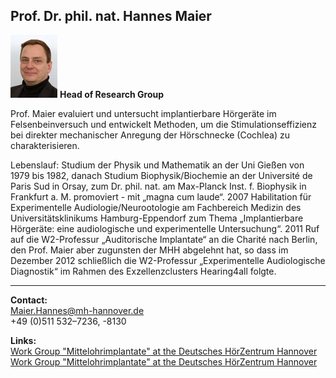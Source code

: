 ## Prof. Dr. phil. nat. Hannes Maier
![Picture Hannes Maier](HMA.jpg) **Head of Research Group** 

 
Prof. Maier evaluiert und untersucht implantierbare Hörgeräte im Felsenbeinversuch und entwickelt Methoden, um die Stimulationseffizienz bei direkter mechanischer Anregung der Hörschnecke (Cochlea) zu charakterisieren.

Lebenslauf: Studium der Physik und Mathematik an der Uni Gießen von 1979 bis 1982, danach Studium Biophysik/Biochemie an der Université de Paris Sud in Orsay, zum Dr. phil. nat. am Max-Planck Inst. f. Biophysik in Frankfurt a. M. promoviert - mit „magna cum laude“. 2007 Habilitation für Experimentelle Audiologie/Neurootologie am Fachbereich Medizin des Universitätsklinikums Hamburg-Eppendorf zum Thema „Implantierbare Hörgeräte: eine audiologische und experimentelle Untersuchung“. 2011 Ruf auf die W2-Professur „Auditorische Implantate“ an die Charité nach Berlin, den Prof. Maier aber zugunsten der MHH abgelehnt hat, so dass im Dezember 2012 schließlich die W2-Professur „Experimentelle Audiologische Diagnostik“ im Rahmen des Exzellenzclusters Hearing4all folgte.
***

 
**Contact:**  
<Maier.Hannes@mh-hannover.de>  
+49 (0)511 532–7236, -8130  
  
**Links:**   
[Work Group "Mittelohrimplantate" at the Deutsches HörZentrum Hannover](http://www.hoerzentrum-hannover.de/index.php?id=20 "DHZ")  
[Work Group "Mittelohrimplantate" at the Deutsches HörZentrum Hannover](http://www.researchgate.net/profile/Hannes_Maier/ "DHZ")
